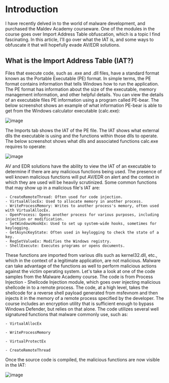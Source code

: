 # Introduction

I have recently delved in to the world of malware development, and purchased the Maldev Academy courseware. One of the modules in the course goes over Import Address Table obfuscation, which is a topic I find fascinating. In this article, I'll go over what the IAT is, and some ways to obfuscate it that will hopefully evade AV/EDR solutions.

## What is the Import Address Table (IAT?)

Files that execute code, such as .exe and .dll files, have a standard format known as the Portable Executable (PE) format. In simple terms, the PE format contains information that tells Windows how to run the application. The PE format has information about the size of the executable, memory management information, and other helpful details. You can view the details of an executable files PE information using a program called PE-bear. The below screenshot shows an example of what information PE-bear is able to get from the Windows calculator executable (calc.exe):

![image](https://github.com/eXcal1bur589/excal1bur589.github.io/assets/79113755/7498a76e-4b22-4637-975a-d6f51c20588c)

The Imports tab shows the IAT of the PE file. The IAT shows what external dlls the executable is using and the functions within those dlls to operate. The below screenshot shows what dlls and associated functions calc.exe requires to operate:

![image](https://github.com/eXcal1bur589/excal1bur589.github.io/assets/79113755/adfc5e3a-492c-4f15-8e1b-acaffd250fd8)

AV and EDR solutions have the ability to view the IAT of an executable to determine if there are any malicious functions being used. The presence of well known malicious functions will put AV/EDR on alert and the context in which they are used will be heavily scrutinized. Some common functions that may show up in a malicious file's IAT are:

    - CreateRemoteThread: Often used for code injection.
    - VirtualAllocEx: Used to allocate memory in another process.
    - WriteProcessMemory: Writes to another process's memory, often used with VirtualAllocEx.
    - OpenProcess: Opens another process for various purposes, including injection or modification.
    - SetWindowsHookEx: Used to set up system-wide hooks, sometimes for keylogging.
    - GetAsyncKeyState: Often used in keylogging to check the state of a key.
    - RegSetValueEx: Modifies the Windows registry.
    - ShellExecute: Executes programs or opens documents.

These functions are imported from various dlls such as kernel32.dll, etc., which in the context of a legitimate application, are not malicious. Malware can take advantage of the functions as well to perform malicious actions against the victim operating system. Let's take a look at one of the code samples from the Malware Academy course. The code is from Process Injection - Shellcode Injection module, which goes over injecting malicious shellcode in to a remote process. The code, at a high level, takes the shellcode for a reverse shell payload generated from msfevnom and then injects it in the memory of a remote process specified by the developer. The course includes an encryption utility that is sufficient enough to bypass Windows Defender, but relies on that alone. The code utilizes several well signatured functions that malware commonly use, such as:

    - VirtualAllocEx

    - WriteProcessMemory

    - VirtualProtectEx

    - CreateRemoteThread

Once the source code is compiled, the malicious functions are now visible in the IAT:

![image](https://github.com/eXcal1bur589/excal1bur589.github.io/assets/79113755/4e4d8251-ae2a-4b7a-b09b-c315a5be28e4)
